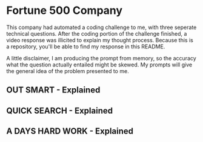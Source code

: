 # Fortune 500 Company
This company had automated a coding challenge to me, with three 
seperate technical questions. After the coding portion of the challenge
finished, a video response was illicited to explain my thought process.
Because this is a repository, you'll be able to find my response in this
README. 

A little disclaimer, I am producing the prompt from memory, so the accuracy 
what the question actually entailed might be skewed. My prompts will give 
the general idea of the problem presented to me.

## OUT SMART - Explained

## QUICK SEARCH - Explained

## A DAYS HARD WORK - Explained